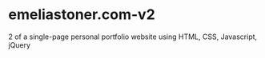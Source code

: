 # emeliastoner.com-v2
2 of a single-page personal portfolio website using HTML, CSS, Javascript, jQuery
